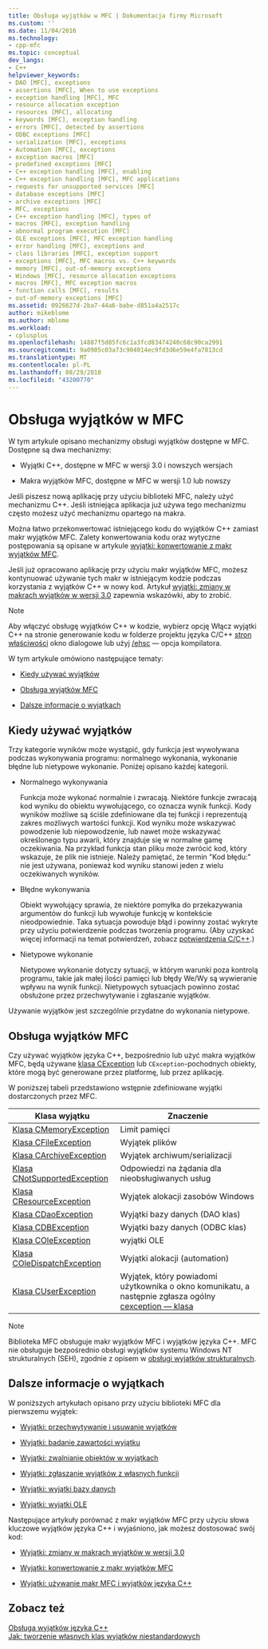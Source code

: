 ```yaml
---
title: Obsługa wyjątków w MFC | Dokumentacja firmy Microsoft
ms.custom: ''
ms.date: 11/04/2016
ms.technology:
- cpp-mfc
ms.topic: conceptual
dev_langs:
- C++
helpviewer_keywords:
- DAO [MFC], exceptions
- assertions [MFC], When to use exceptions
- exception handling [MFC], MFC
- resource allocation exception
- resources [MFC], allocating
- keywords [MFC], exception handling
- errors [MFC], detected by assertions
- ODBC exceptions [MFC]
- serialization [MFC], exceptions
- Automation [MFC], exceptions
- exception macros [MFC]
- predefined exceptions [MFC]
- C++ exception handling [MFC], enabling
- C++ exception handling [MFC], MFC applications
- requests for unsupported services [MFC]
- database exceptions [MFC]
- archive exceptions [MFC]
- MFC, exceptions
- C++ exception handling [MFC], types of
- macros [MFC], exception handling
- abnormal program execution [MFC]
- OLE exceptions [MFC], MFC exception handling
- error handling [MFC], exceptions and
- class libraries [MFC], exception support
- exceptions [MFC], MFC macros vs. C++ keywords
- memory [MFC], out-of-memory exceptions
- Windows [MFC], resource allocation exceptions
- macros [MFC], MFC exception macros
- function calls [MFC], results
- out-of-memory exceptions [MFC]
ms.assetid: 0926627d-2ba7-44a6-babe-d851a4a2517c
author: mikeblome
ms.author: mblome
ms.workload:
- cplusplus
ms.openlocfilehash: 14887f5d85fc6c1a3fcd83474240c68c90ca2991
ms.sourcegitcommit: 9a0905c03a73c904014ec9fd3d6e59e4fa7813cd
ms.translationtype: MT
ms.contentlocale: pl-PL
ms.lasthandoff: 08/29/2018
ms.locfileid: "43200770"
---
```

# <a name="exception-handling-in-mfc"></a>Obsługa wyjątków w MFC
W tym artykule opisano mechanizmy obsługi wyjątków dostępne w MFC. Dostępne są dwa mechanizmy:  
  
-   Wyjątki C++, dostępne w MFC w wersji 3.0 i nowszych wersjach  
  
-   Makra wyjątków MFC, dostępne w MFC w wersji 1.0 lub nowszy  
  
 Jeśli piszesz nową aplikację przy użyciu biblioteki MFC, należy użyć mechanizmu C++. Jeśli istniejąca aplikacja już używa tego mechanizmu często możesz użyć mechanizmu opartego na makra.  
  
 Można łatwo przekonwertować istniejącego kodu do wyjątków C++ zamiast makr wyjątków MFC. Zalety konwertowania kodu oraz wytyczne postępowania są opisane w artykule [wyjątki: konwertowanie z makr wyjątków MFC](../mfc/exceptions-converting-from-mfc-exception-macros.md).  
  
 Jeśli już opracowano aplikację przy użyciu makr wyjątków MFC, możesz kontynuować używanie tych makr w istniejącym kodzie podczas korzystania z wyjątków C++ w nowy kod. Artykuł [wyjątki: zmiany w makrach wyjątków w wersji 3.0](../mfc/exceptions-changes-to-exception-macros-in-version-3-0.md) zapewnia wskazówki, aby to zrobić.  
  
> [!NOTE]
>  Aby włączyć obsługę wyjątków C++ w kodzie, wybierz opcję Włącz wyjątki C++ na stronie generowanie kodu w folderze projektu języka C/C++ [stron właściwości](../ide/property-pages-visual-cpp.md) okno dialogowe lub użyj [/ehsc](../build/reference/eh-exception-handling-model.md) — opcja kompilatora.  
  
 W tym artykule omówiono następujące tematy:  
  
-   [Kiedy używać wyjątków](#_core_when_to_use_exceptions)  
  
-   [Obsługa wyjątków MFC](#_core_mfc_exception_support)  
  
-   [Dalsze informacje o wyjątkach](#_core_further_reading_about_exceptions)  
  
##  <a name="_core_when_to_use_exceptions"></a> Kiedy używać wyjątków  
 Trzy kategorie wyników może wystąpić, gdy funkcja jest wywoływana podczas wykonywania programu: normalnego wykonania, wykonanie błędne lub nietypowe wykonanie. Poniżej opisano każdej kategorii.  
  
-   Normalnego wykonywania  
  
     Funkcja może wykonać normalnie i zwracają. Niektóre funkcje zwracają kod wyniku do obiektu wywołującego, co oznacza wynik funkcji. Kody wyników możliwe są ściśle zdefiniowane dla tej funkcji i reprezentują zakres możliwych wartości funkcji. Kod wyniku może wskazywać powodzenie lub niepowodzenie, lub nawet może wskazywać określonego typu awarii, który znajduje się w normalne gamę oczekiwania. Na przykład funkcja stan pliku może zwrócić kod, który wskazuje, że plik nie istnieje. Należy pamiętać, że termin "Kod błędu:" nie jest używana, ponieważ kod wyniku stanowi jeden z wielu oczekiwanych wyników.  
  
-   Błędne wykonywania  
  
     Obiekt wywołujący sprawia, że niektóre pomyłka do przekazywania argumentów do funkcji lub wywołuje funkcję w kontekście nieodpowiednie. Taka sytuacja powoduje błąd i powinny zostać wykryte przy użyciu potwierdzenie podczas tworzenia programu. (Aby uzyskać więcej informacji na temat potwierdzeń, zobacz [potwierdzenia C/C++](/visualstudio/debugger/c-cpp-assertions).)  
  
-   Nietypowe wykonanie  
  
     Nietypowe wykonanie dotyczy sytuacji, w którym warunki poza kontrolą programu, takie jak małej ilości pamięci lub błędy We/Wy są wywieranie wpływu na wynik funkcji. Nietypowych sytuacjach powinno zostać obsłużone przez przechwytywanie i zgłaszanie wyjątków.  
  
 Używanie wyjątków jest szczególnie przydatne do wykonania nietypowe.  
  
##  <a name="_core_mfc_exception_support"></a> Obsługa wyjątków MFC  
 Czy używać wyjątków języka C++, bezpośrednio lub użyć makra wyjątków MFC, będą używane [klasa CException](../mfc/reference/cexception-class.md) lub `CException`-pochodnych obiekty, które mogą być generowane przez platformę, lub przez aplikację.  
  
 W poniższej tabeli przedstawiono wstępnie zdefiniowane wyjątki dostarczonych przez MFC.  
  
|Klasa wyjątku|Znaczenie|  
|---------------------|-------------|  
|[Klasa CMemoryException](../mfc/reference/cmemoryexception-class.md)|Limit pamięci|  
|[Klasa CFileException](../mfc/reference/cfileexception-class.md)|Wyjątek plików|  
|[Klasa CArchiveException](../mfc/reference/carchiveexception-class.md)|Wyjątek archiwum/serializacji|  
|[Klasa CNotSupportedException](../mfc/reference/cnotsupportedexception-class.md)|Odpowiedzi na żądania dla nieobsługiwanych usług|  
|[Klasa CResourceException](../mfc/reference/cresourceexception-class.md)|Wyjątek alokacji zasobów Windows|  
|[Klasa CDaoException](../mfc/reference/cdaoexception-class.md)|Wyjątki bazy danych (DAO klas)|  
|[Klasa CDBException](../mfc/reference/cdbexception-class.md)|Wyjątki bazy danych (ODBC klas)|  
|[Klasa COleException](../mfc/reference/coleexception-class.md)|wyjątki OLE|  
|[Klasa COleDispatchException](../mfc/reference/coledispatchexception-class.md)|Wyjątki alokacji (automation)|  
|[Klasa CUserException](../mfc/reference/cuserexception-class.md)|Wyjątek, który powiadomi użytkownika o okno komunikatu, a następnie zgłasza ogólny [cexception — klasa](../mfc/reference/cexception-class.md)|  
  
> [!NOTE]
>  Biblioteka MFC obsługuje makr wyjątków MFC i wyjątków języka C++. MFC nie obsługuje bezpośrednio obsługi wyjątków systemu Windows NT strukturalnych (SEH), zgodnie z opisem w [obsługi wyjątków strukturalnych](https://msdn.microsoft.com/library/windows/desktop/ms680657).  
  
##  <a name="_core_further_reading_about_exceptions"></a> Dalsze informacje o wyjątkach  
 W poniższych artykułach opisano przy użyciu biblioteki MFC dla pierwszemu wyjątek:  
  
-   [Wyjątki: przechwytywanie i usuwanie wyjątków](../mfc/exceptions-catching-and-deleting-exceptions.md)  
  
-   [Wyjątki: badanie zawartości wyjątku](../mfc/exceptions-examining-exception-contents.md)  
  
-   [Wyjątki: zwalnianie obiektów w wyjątkach](../mfc/exceptions-freeing-objects-in-exceptions.md)  
  
-   [Wyjątki: zgłaszanie wyjątków z własnych funkcji](../mfc/exceptions-throwing-exceptions-from-your-own-functions.md)  
  
-   [Wyjątki: wyjątki bazy danych](../mfc/exceptions-database-exceptions.md)  
  
-   [Wyjątki: wyjątki OLE](../mfc/exceptions-ole-exceptions.md)  
  
 Następujące artykuły porównać z makr wyjątków MFC przy użyciu słowa kluczowe wyjątków języka C++ i wyjaśniono, jak możesz dostosować swój kod:  
  
-   [Wyjątki: zmiany w makrach wyjątków w wersji 3.0](../mfc/exceptions-changes-to-exception-macros-in-version-3-0.md)  
  
-   [Wyjątki: konwertowanie z makr wyjątków MFC](../mfc/exceptions-converting-from-mfc-exception-macros.md)  
  
-   [Wyjątki: używanie makr MFC i wyjątków języka C++](../mfc/exceptions-using-mfc-macros-and-cpp-exceptions.md)  
  
## <a name="see-also"></a>Zobacz też  
 [Obsługa wyjątków języka C++](../cpp/cpp-exception-handling.md)   
 [Jak: tworzenie własnych klas wyjątków niestandardowych](http://go.microsoft.com/fwlink/p/?linkid=128045)

